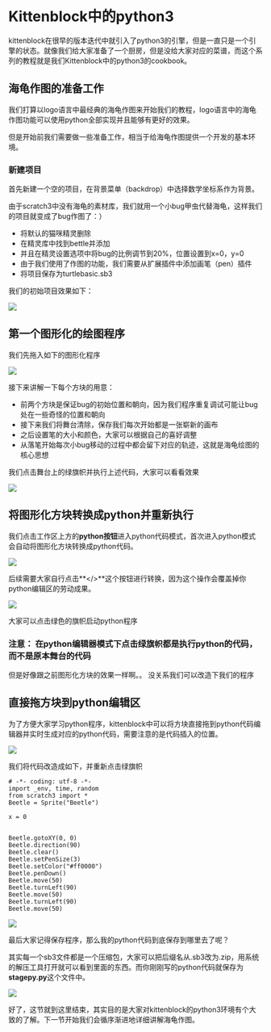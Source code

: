 # Kittenblock中的python3

kittenblock在很早的版本迭代中就引入了python3的引擎，但是一直只是一个引擎的状态。就像我们给大家准备了一个厨房，但是没给大家对应的菜谱，而这个系列的教程就是我们Kittenblock中的python3的cookbook。

## 海龟作图的准备工作

我们打算以logo语言中最经典的海龟作图来开始我们的教程，logo语言中的海龟作图功能可以使用python全部实现并且能够有更好的效果。

但是开始前我们需要做一些准备工作，相当于给海龟作图提供一个开发的基本环境。

### 新建项目
首先新建一个空的项目，在背景菜单（backdrop）中选择数学坐标系作为背景。

由于scratch3中没有海龟的素材库，我们就用一个小bug甲虫代替海龟，这样我们的项目就变成了bug作图了：）

- 将默认的猫咪精灵删除
- 在精灵库中找到bettle并添加
- 并且在精灵设置选项中将bug的比例调节到20%，位置设置到x=0，y=0
- 由于我们使用了作图的功能，我们需要从扩展插件中添加画笔（pen）插件
- 将项目保存为turtlebasic.sb3

我们的初始项目效果如下：

![](./images/c01.png)


## 第一个图形化的绘图程序

我们先拖入如下的图形化程序

![](./images/c02.png)

接下来讲解一下每个方块的用意：

- 前两个方块是保证bug的初始位置和朝向，因为我们程序重复调试可能让bug处在一些奇怪的位置和朝向
- 接下来我们将舞台清除，保存我们每次开始都是一张崭新的画布
- 之后设置笔的大小和颜色，大家可以根据自己的喜好调整
- 从落笔开始每次小bug移动的过程中都会留下对应的轨迹，这就是海龟绘图的核心思想

我们点击舞台上的绿旗帜并执行上述代码，大家可以看看效果

![](./images/c03.png)

## 将图形化方块转换成python并重新执行

我们点击工作区上方的**python按钮**进入python代码模式，首次进入python模式会自动将图形化方块转换成python代码。

![](./images/c04.png)

后续需要大家自行点击**</>**这个按钮进行转换，因为这个操作会覆盖掉你python编辑区的劳动成果。

![](./images/c05.png)

大家可以点击绿色的旗帜启动python程序

### 注意： 在python编辑器模式下点击绿旗帜都是执行python的代码，而不是原本舞台的代码

但是好像跟之前图形化方块的效果一样啊。。 没关系我们可以改造下我们的程序

## 直接拖方块到python编辑区

为了方便大家学习python程序，kittenblock中可以将方块直接拖到python代码编辑器并实时生成对应的python代码，需要注意的是代码插入的位置。

![](./images/c06.png)

我们将代码改造成如下，并重新点击绿旗帜

	# -*- coding: utf-8 -*-
	import _env, time, random
	from scratch3 import *
	Beetle = Sprite("Beetle")
	
	x = 0
	
	
	Beetle.gotoXY(0, 0)
	Beetle.direction(90)
	Beetle.clear()
	Beetle.setPenSize(3)
	Beetle.setColor("#ff0000")
	Beetle.penDown()
	Beetle.move(50)
	Beetle.turnLeft(90)
	Beetle.move(50)
	Beetle.turnLeft(90)
	Beetle.move(50)

![](./images/c07.png)

最后大家记得保存程序，那么我的python代码到底保存到哪里去了呢？

其实每一个sb3文件都是一个压缩包，大家可以把后缀名从.sb3改为.zip，用系统的解压工具打开就可以看到里面的东西。而你刚刚写的python代码就保存为**stagepy.py**这个文件中。

![](./images/c08.png)

好了，这节就到这里结束，其实目的是大家对kittenblock的python3环境有个大致的了解。下一节开始我们会循序渐进地详细讲解海龟作图。